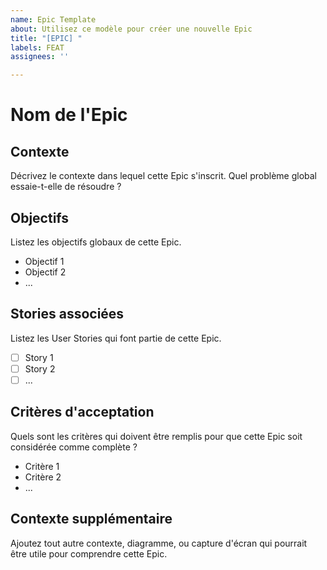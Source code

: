 ```yaml
---
name: Epic Template
about: Utilisez ce modèle pour créer une nouvelle Epic
title: "[EPIC] "
labels: FEAT
assignees: ''

---
```


# Nom de l'Epic

## Contexte

Décrivez le contexte dans lequel cette Epic s'inscrit. Quel problème global essaie-t-elle de résoudre ?

## Objectifs

Listez les objectifs globaux de cette Epic.

- Objectif 1
- Objectif 2
- ...

## Stories associées

Listez les User Stories qui font partie de cette Epic.

- [ ] Story 1
- [ ] Story 2
- [ ] ...

## Critères d'acceptation

Quels sont les critères qui doivent être remplis pour que cette Epic soit considérée comme complète ?

- Critère 1
- Critère 2
- ...

## Contexte supplémentaire

Ajoutez tout autre contexte, diagramme, ou capture d'écran qui pourrait être utile pour comprendre cette Epic.
